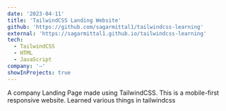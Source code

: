 ```yaml
---
date: '2023-04-11'
title: 'TailwindCSS Landing Website'
github: 'https://github.com/sagarmittal1/tailwindcss-learning'
external: 'https://sagarmittal1.github.io/tailwindcss-learning'
tech:
  - TailwindCSS
  - HTML
  - JavaScript
company: '—'
showInProjects: true
---
```


A company Landing Page made using TailwindCSS. This is a mobile-first responsive website. Learned various things in tailwindcss
